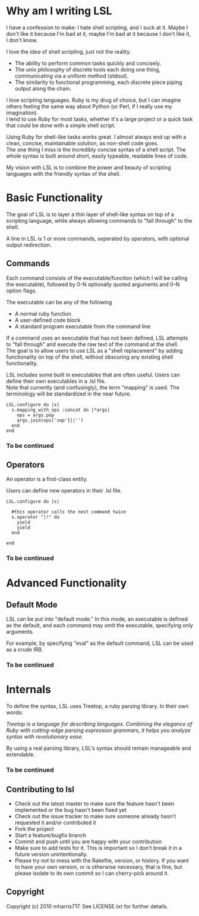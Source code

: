 # Why am I writing LSL

I have a confession to make: I hate shell scripting, and I suck at it.  Maybe I don't like it because I'm bad at it, maybe I'm bad at it because I don't like it, I don't know.

I love the *idea* of shell scripting, just not the reality.

* The ability to perform common tasks quickly and concisely.  
* The unix philosophy of discrete tools each doing one thing, communicating via a uniform method (stdout).
* The similarity to functional programming, each discrete piece piping output along the chain.

I love scripting languages.  Ruby is my drug of choice, but I can imagine others feeling the same way about Python (or Perl, if I really use my imagination).  
I tend to use Ruby for most tasks, whether it's a large project or a quick task that could be done with a simple shell script.  

Using Ruby for shell-like tasks works great.  I almost always end up with a clean, concise, maintainable solution, as non-shell code goes.  
The one thing I miss is the incredibly concise syntax of a shell script.  The whole syntax is built around short, easily typeable, readable lines of code.

My vision with LSL is to combine the power and beauty of scripting languages with the friendly syntax of the shell.

# Basic Functionality

The goal of LSL is to layer a thin layer of shell-like syntax on top of a scripting language, while always allowing commands to "fall through" to the shell.

A line in LSL is 1 or more commands, seperated by operators, with optional output redirection.

## Commands

Each command consists of the executable/function (which I will be calling the executable), followed by 0-N optionally quoted arguments and 0-N option flags.  

The executable can be any of the following

* A normal ruby function
* A user-defined code block
* A standard program executable from the command line 

If a command uses an executable that has not been defined, LSL attempts to "fall through" and execute the raw text of the command at the shell.  
The goal is to allow users to use LSL as a "shell replacement" by adding functionality on top of the shell, without obscuring any existing shell functionality.  

LSL includes some built in executables that are often useful.  Users can define their own executables in a .lsl file.  
Note that currently (and confusingly), the term "mapping" is used.  The terminology will be standardized in the near future.

    LSL.configure do |s|
      s.mapping_with_ops :concat do |*args|
        ops = args.pop
        args.join(ops['sep']||'')
      end
    end

### To be continued

## Operators

An operator is a first-class entity.

Users can define new operators in their .lsl file.

    LSL.configure do |s|
    
      #this operator calls the next command twice
      s.operator "|!" do
        yield
        yield
      end
    
    end
    
### To be continued

# Advanced Functionality

## Default Mode

LSL can be put into "default mode."  In this mode, an executable is defined as the default, and each command may omit the executable, specifying only arguments.  

For example, by specifying "eval" as the default command, LSL can be used as a crude IRB.  

### To be continued

# Internals

To define the syntax, LSL uses Treetop, a ruby parsing library.  In their own words: 

*Treetop is a language for describing languages. Combining the elegance of Ruby with cutting-edge parsing expression grammars, it helps you analyze syntax with revolutionary ease.*

By using a real parsing library, LSL's syntax should remain manageable and extendable.

### To be continued

## Contributing to lsl
 
* Check out the latest master to make sure the feature hasn't been implemented or the bug hasn't been fixed yet
* Check out the issue tracker to make sure someone already hasn't requested it and/or contributed it
* Fork the project
* Start a feature/bugfix branch
* Commit and push until you are happy with your contribution
* Make sure to add tests for it. This is important so I don't break it in a future version unintentionally.
* Please try not to mess with the Rakefile, version, or history. If you want to have your own version, or is otherwise necessary, that is fine, but please isolate to its own commit so I can cherry-pick around it.

## Copyright

Copyright (c) 2010 mharris717. See LICENSE.txt for
further details.
